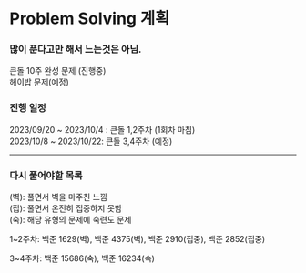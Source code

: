# Problem Solving 계획

### 많이 푼다고만 해서 느는것은 아님.

큰돌 10주 완성 문제 (진행중)  
헤이밥 문제(예정)

### 진행 일정

2023/09/20 ~ 2023/10/4 : 큰돌 1,2주차 (1회차 마침)  
2023/10/8 ~ 2023/10/22: 큰돌 3,4주차 (예정)

---

### 다시 풀어야할 목록

(벽): 풀면서 벽을 마주친 느낌  
(집): 풀면서 온전히 집중하지 못함  
(숙): 해당 유형의 문제에 숙련도 문제

1~2주차: 백준 1629(벽), 백준 4375(벽), 백준 2910(집중), 백준 2852(집중)

3~4주차: 백준 15686(숙), 백준 16234(숙)
